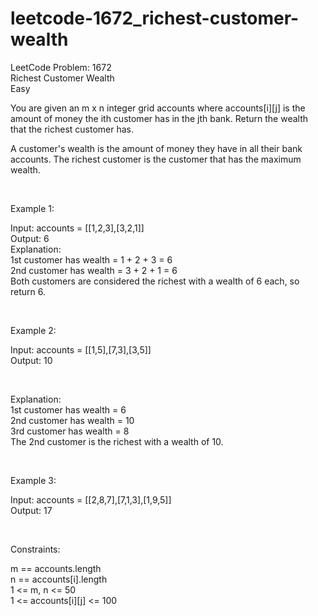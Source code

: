 # leetcode-1672_richest-customer-wealth

LeetCode Problem: 1672<br/>
Richest Customer Wealth<br/>
Easy

You are given an m x n integer grid accounts where accounts[i][j] is the amount of money the ith customer has in the jth bank. Return the wealth that the richest customer has.

A customer's wealth is the amount of money they have in all their bank accounts. The richest customer is the customer that has the maximum wealth.

<br/>

Example 1:

Input: accounts = [[1,2,3],[3,2,1]]<br/>
Output: 6<br/>
Explanation:<br/>
1st customer has wealth = 1 + 2 + 3 = 6<br/>
2nd customer has wealth = 3 + 2 + 1 = 6<br/>
Both customers are considered the richest with a wealth of 6 each, so return 6.<br/>

<br/>

Example 2:<br/>

Input: accounts = [[1,5],[7,3],[3,5]]<br/>
Output: 10<br/>

<br/>

Explanation:<br/>
1st customer has wealth = 6<br/>
2nd customer has wealth = 10<br/>
3rd customer has wealth = 8<br/>
The 2nd customer is the richest with a wealth of 10.<br/>

<br/>

Example 3:<br/>

Input: accounts = [[2,8,7],[7,1,3],[1,9,5]]<br/>
Output: 17<br/>
 
<br/>


Constraints:<br/>

m == accounts.length<br/>
n == accounts[i].length<br/>
1 <= m, n <= 50<br/>
1 <= accounts[i][j] <= 100<br/>
